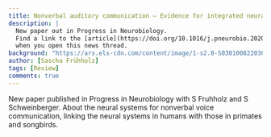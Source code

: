 ```yaml
---
title: Nonverbal auditory communication – Evidence for integrated neural systems for voice signal production and perception
description: |
  New paper out in Progress in Neurobiology.
  Find a link to the [article](https://doi.org/10.1016/j.pneurobio.2020.101948){:target="_blank"}
  when you open this news thread.
background: "https://ars.els-cdn.com/content/image/1-s2.0-S0301008220302033-gr1.jpg"
author: [Sascha Frühholz]
tags: [Review]
comments: true
---
```


New paper published in Progress in Neurobiology with S Fruhholz and S Schweinberger.
About the neural systems for nonverbal voice communication, linking the neural systems
in humans with those in primates and songbirds.
